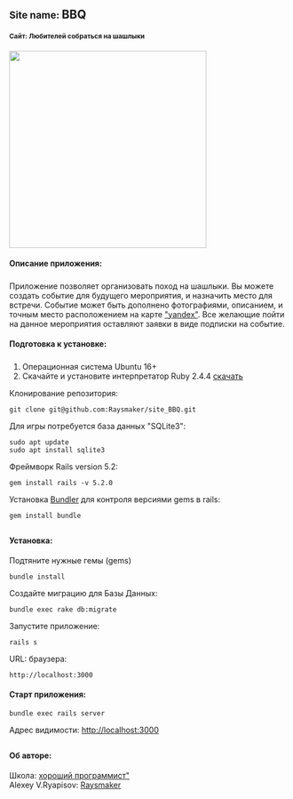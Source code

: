 <h2><small>Site name: </small>BBQ</h2>
<h4><small>Сайт: Любителей собраться на шашлыки</small></h4>
<img src="https://cherrymonk.net/wp-content/uploads/5-20-880x528.jpg" width="355"/>
<br />

#### Описание приложения:
##### 
Приложение позволяет организовать поход на шашлыки.
Вы можете создать событие для будущего мероприятия,
и назначить место для встречи. Событие может быть дополнено фотографиями, описанием,
и точным место расположением на карте <a href="https://yandex.ru/maps">"yandex"</a>.
Все желающие пойти на данное мероприятия оставляют
заявки в виде подписки на событие.

#### Подготовка к установке:
#####
1. Операционная система Ubuntu 16+ <br/>
2. Скачайте и установите интерпретатор Ruby 2.4.4  <a href="https://www.ruby-lang.org/ru/downloads/">скачать</a>

Клонирование репозитория:
```
git clone git@github.com:Raysmaker/site_BBQ.git
```
Для игры потребуется база данных "SQLite3": 
``` 
sudo apt update 
sudo apt install sqlite3
```
Фреймворк Rails version 5.2: 
``` 
gem install rails -v 5.2.0
```
Установка <a href="https://bundler.io/">Bundler</a> для контроля версиями gems в rails:
```
gem install bundle
```
##
#### Установка:
Подтяните нужные гемы (gems)
```
bundle install
```
Создайте миграцию для Базы Данных:
```
bundle exec rake db:migrate
```
Запустите приложение:
```
rails s
```
URL: браузера:
```
http://localhost:3000
```
<h4>Старт приложения: </h4>

``` 
bundle exec rails server 
```
Адрес видимости: <a href="http://localhost:3000">http://localhost:3000 </a>
##
<h4> Об авторе: </h4>
Школа: <a href="http://goodprogrammer.ru/">хороший программист"</a><br/>
Alexey V.Ryapisov: <a href="https://raysmaker.github.io/cv/">Raysmaker</a>

